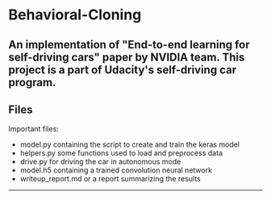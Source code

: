 # Behavioral-Cloning
An implementation of "End-to-end learning for self-driving cars" paper by NVIDIA team. This project is a part of Udacity's self-driving car program.
---
## Files
Important files:
* model.py containing the script to create and train the keras model
* helpers.py some functions used to load and preprocess data
* drive.py for driving the car in autonomous mode
* model.h5 containing a trained convolution neural network 
* writeup_report.md or a report summarizing the results   
---

